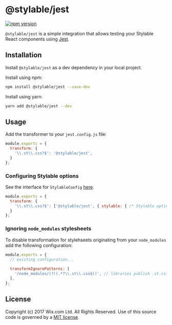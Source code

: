 # @stylable/jest

[![npm version](https://img.shields.io/npm/v/@stylable/jest.svg)](https://www.npmjs.com/package/@stylable/jest)

`@stylable/jest` is a simple integration that allows testing your Stylable React components using [Jest](https://jestjs.io/).

## Installation

Install `@stylable/jest` as a dev dependency in your local project.

Install using npm:
```bash
npm install @stylable/jest --save-dev
```

Install using yarn:
```bash
yarn add @stylable/jest --dev
```

## Usage

Add the transformer to your `jest.config.js` file:

```js
module.exports = {
  transform: {
    '\\.st\\.css?$': '@stylable/jest',
  }
};
```

### Configuring Stylable options

See the interface for `StylableConfig` [here](https://github.com/wix/stylable/blob/master/packages/core/src/stylable.ts).

```js
module.exports = {
  transform: {
    '\\.st\\.css?$': ['@stylable/jest', { stylable: { /* Stylable options */ } }],
  }
};
```

### Ignoring `node_modules` stylesheets

To disable transformation for stylehseets originating from your `node_modules` add the following configuration:

```js
module.exports = {
  // existing configuration...
  
  transformIgnorePatterns: [
    '/node_modules/(?!(.*?\\.st\\.css$))', // libraries publish .st.css files in their dist
  ],
};
```

## License

Copyright (c) 2017 Wix.com Ltd. All Rights Reserved. Use of this source code is governed by a [MIT license](./LICENSE).
